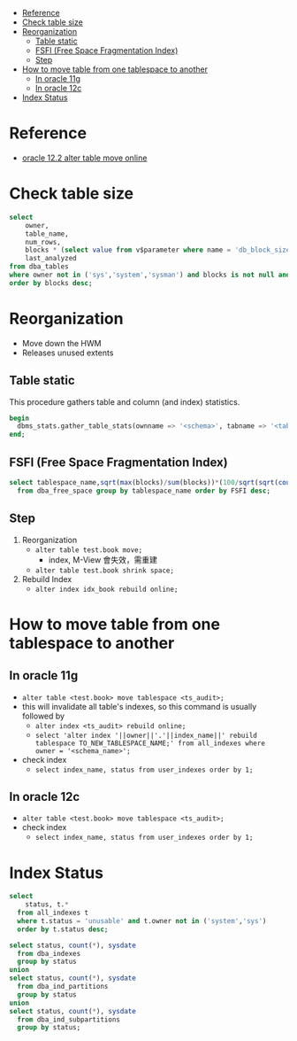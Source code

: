- [Reference](#reference)
- [Check table size](#check-table-size)
- [Reorganization](#reorganization)
  - [Table static](#table-static)
  - [FSFI (Free Space Fragmentation Index)](#fsfi-free-space-fragmentation-index)
  - [Step](#step)
- [How to move table from one tablespace to another](#how-to-move-table-from-one-tablespace-to-another)
  - [In oracle 11g](#in-oracle-11g)
  - [In oracle 12c](#in-oracle-12c)
- [Index Status](#index-status)

# Reference
- [oracle 12.2 alter table move online](https://www.796t.com/article.php?id=105433)

# Check table size
```sql
select
    owner,
    table_name,
    num_rows,
    blocks * (select value from v$parameter where name = 'db_block_size')/1024/1024 "size mb",
    last_analyzed
from dba_tables
where owner not in ('sys','system','sysman') and blocks is not null and owner = 'gaudit_ca'
order by blocks desc;
```

# Reorganization
- Move down the HWM
- Releases unused extents

## Table static
This procedure gathers table and column (and index) statistics.
```sql
begin
  dbms_stats.gather_table_stats(ownname => '<schema>', tabname => '<table>', estimate_percent => dbms_stats.auto_sample_size, method_opt => 'for all indexed columns', degree => 1, granularity => 'all', cascade => dbms_stats.auto_cascade);
end;
```

## FSFI (Free Space Fragmentation Index)
```sql
select tablespace_name,sqrt(max(blocks)/sum(blocks))*(100/sqrt(sqrt(count(blocks)))) FSFI
  from dba_free_space group by tablespace_name order by FSFI desc;
```

## Step
1. Reorganization
    - `alter table test.book move;`
        - index, M-View 會失效，需重建
    - `alter table test.book shrink space;`
2. Rebuild Index
    - `alter index idx_book rebuild online;`

# How to move table from one tablespace to another
## In oracle 11g
- `alter table <test.book> move tablespace <ts_audit>;`
- this will invalidate all table's indexes, so this command is usually followed by
    - `alter index <ts_audit> rebuild online;`
    - `select 'alter index '||owner||'.'||index_name||' rebuild tablespace TO_NEW_TABLESPACE_NAME;' from all_indexes where owner = '<schema_name>';`
- check index
    - `select index_name, status from user_indexes order by 1;`
## In oracle 12c
- `alter table <test.book> move tablespace <ts_audit>;`
- check index
    - `select index_name, status from user_indexes order by 1;`

# Index Status
```sql
select
    status, t.*
  from all_indexes t
  where t.status = 'unusable' and t.owner not in ('system','sys')
  order by t.status desc;

select status, count(*), sysdate
  from dba_indexes
  group by status
union
select status, count(*), sysdate
  from dba_ind_partitions
  group by status
union
select status, count(*), sysdate
  from dba_ind_subpartitions
  group by status;
```